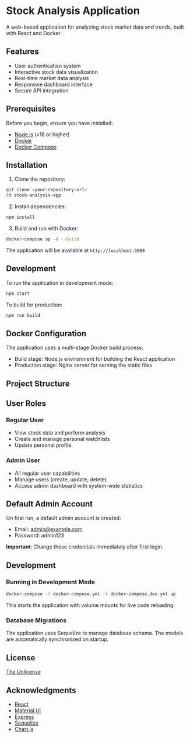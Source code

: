 # Stock Analysis Application

A web-based application for analyzing stock market data and trends, built with React and Docker.

## Features

- User authentication system
- Interactive stock data visualization
- Real-time market data analysis
- Responsive dashboard interface
- Secure API integration

## Prerequisites

Before you begin, ensure you have installed:
- [Node.js](https://nodejs.org/) (v18 or higher)
- [Docker](https://www.docker.com/get-started)
- [Docker Compose](https://docs.docker.com/compose/install/)

## Installation

1. Clone the repository:
```bash
git clone <your-repository-url>
cd stock-analysis-app
```

2. Install dependencies:
```bash
npm install
```

3. Build and run with Docker:
```bash
docker-compose up -d --build
```

The application will be available at `http://localhost:3000`

## Development

To run the application in development mode:

```bash
npm start
```

To build for production:

```bash
npm run build
```

## Docker Configuration

The application uses a multi-stage Docker build process:
- Build stage: Node.js environment for building the React application
- Production stage: Nginx server for serving the static files

## Project Structure

## User Roles

### Regular User
- View stock data and perform analysis
- Create and manage personal watchlists
- Update personal profile

### Admin User
- All regular user capabilities
- Manage users (create, update, delete)
- Access admin dashboard with system-wide statistics

## Default Admin Account

On first run, a default admin account is created:

- Email: admin@example.com
- Password: admin123

**Important**: Change these credentials immediately after first login.

## Development

### Running in Development Mode

```bash
docker-compose -f docker-compose.yml -f docker-compose.dev.yml up
```

This starts the application with volume mounts for live code reloading.

### Database Migrations

The application uses Sequelize to manage database schema. The models are automatically synchronized on startup.

## License

[The Unlicense](LICENSE)

## Acknowledgments

- [React](https://reactjs.org/)
- [Material UI](https://mui.com/)
- [Express](https://expressjs.com/)
- [Sequelize](https://sequelize.org/)
- [Chart.js](https://www.chartjs.org/) 